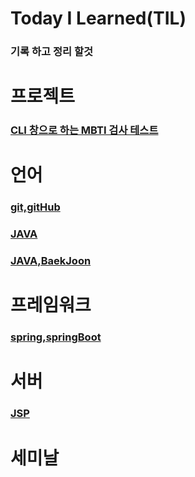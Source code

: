 # Today I Learned(TIL)

### 기록 하고 정리 할것

# 프로젝트

### [CLI 창으로 하는 MBTI 검사 테스트](Project%2FJava%2F2zo-main)

# 언어

### [git,gitHub](<https://github.com/Louis425/TIL/tree/main/git>)

### [JAVA](<https://github.com/Louis425/TIL/tree/main/JAVA>)

### [JAVA,BaekJoon](<https://github.com/Louis425/TIL/tree/main/JAVA%2CBaekJoong>)
# 프레임워크

### [spring,springBoot](<https://github.com/Louis425/TIL/tree/main/spring%20/springBoot>)

# 서버
    
### [JSP](<https://github.com/Louis425/TIL/tree/main/JSP>)

# 세미날
